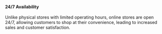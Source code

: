 #### 24/7 Availability
Unlike physical stores with limited operating hours, online stores are open 24/7, allowing customers to shop at their convenience, leading to increased sales and customer satisfaction.